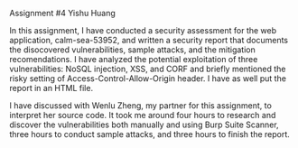 Assignment #4
Yishu Huang

In this assignment, I have conducted a security assessment for the web application, calm-sea-53952, and written a security report that documents the disocovered vulnerabilities, sample attacks, and the mitigation recomendations. I have analyzed the potential exploitation of three vulnerabilities: NoSQL injection, XSS, and CORF and briefly mentioned the risky setting of Access-Control-Allow-Origin header. I have as well put the report in an HTML file.

I have discussed with Wenlu Zheng, my partner for this assignment, to interpret her source code. It took me around four hours to research and discover the vulnerabilities both manually and using Burp Suite Scanner, three hours to conduct sample attacks, and three hours to finish the report. 